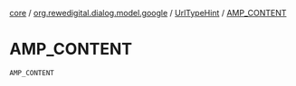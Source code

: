 [core](../../index.md) / [org.rewedigital.dialog.model.google](../index.md) / [UrlTypeHint](index.md) / [AMP_CONTENT](./-a-m-p_-c-o-n-t-e-n-t.md)

# AMP_CONTENT

`AMP_CONTENT`